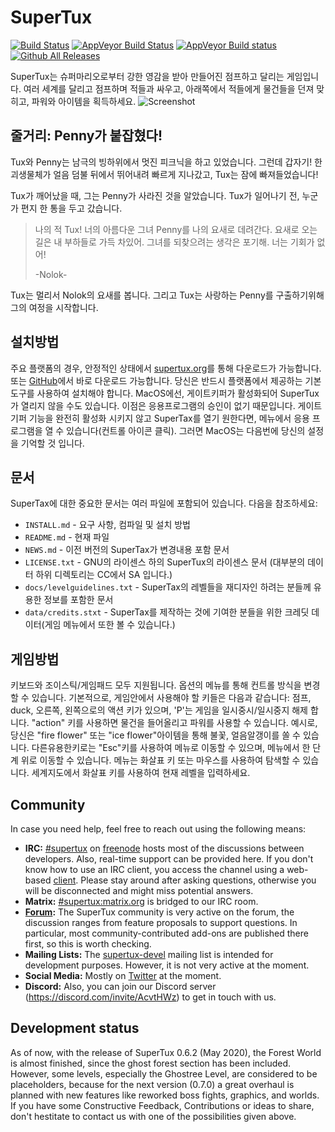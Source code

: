 # SuperTux

[![Build Status](https://travis-ci.org/SuperTux/supertux.svg?branch=master)](https://travis-ci.org/SuperTux/supertux)
[![AppVeyor Build Status](https://ci.appveyor.com/api/projects/status/github/SuperTux/supertux?svg=true&branch=master)](https://ci.appveyor.com/project/supertux/supertux-9ml4d/branch/master)
[![AppVeyor Build status](https://ci.appveyor.com/api/projects/status/k9jaduxvftlhgmhp/branch/master?svg=true)](https://ci.appveyor.com/project/supertux/supertux-o8t59/branch/master)
[![Github All Releases](https://img.shields.io/github/downloads/supertux/supertux/total.svg?maxAge=2592000)](https://github.com/SuperTux/supertux)

SuperTux는 슈퍼마리오로부터 강한 영감을 받아 만들어진 점프하고 달리는 게임입니다.
여러 세계를 달리고 점프하며 적들과 싸우고, 아래쪽에서 적들에게 물건들을 던져 맞히고, 파워와 아이템을 획득하세요.
![Screenshot](https://www.supertux.org/images/0_6_0/0_6_0_3.png)


## 줄거리: Penny가 붙잡혔다!

Tux와 Penny는 남극의 빙하위에서 멋진 피크닉을 하고 있었습니다.
그런데 갑자기! 한 괴생물체가 얼음 덤불 뒤에서 뛰어내려 빠르게 지나갔고, Tux는 잠에 빠져들었습니다!

Tux가 깨어났을 때, 그는 Penny가 사라진 것을 알았습니다. Tux가 일어나기 전, 누군가 편지 한 통을 두고 갔습니다.
>나의 적 Tux! 너의 아름다운 그녀 Penny를 나의 요새로 데려간다.
> 요새로 오는 길은 내 부하들로 가득 차있어.
>그녀를 되찾으려는 생각은 포기해. 너는 기회가 없어!
>
>-Nolok-

Tux는 멀리서 Nolok의 요새를 봅니다. 그리고 Tux는 사랑하는 Penny를 구출하기위해 그의 여정을 시작합니다. 

## 설치방법

주요 플랫폼의 경우, 안정적인 상태에서 [supertux.org](https://www.supertux.org/download.html)를 통해 다운로드가 가능합니다. 
또는 [GitHub](https://github.com/SuperTux/supertux/releases)에서 바로 다운로드 가능합니다.
당신은 반드시 플랫폼에서 제공하는 기본 도구를 사용하여 설치해야 합니다. MacOS에선, 게이트키퍼가 활성화되어 SuperTux가 열리지 않을 수도 있습니다.
이점은 응용프로그램의 승인이 없기 때문입니다.
게이트기퍼 기능을 완전히 활성화 시키지 않고 SuperTax를 열기 원한다면,
메뉴에서 응용 프로그램을 열 수 있습니다(컨트롤 아이콘 클릭).
그러면 MacOS는 다음번에 당신의 설정을 기억할 것 입니다. 

## 문서

SuperTax에 대한 중요한 문서는 여러 파일에 포함되어 있습니다.
다음을 참조하세요:

* `INSTALL.md` - 요구 사항, 컴파일 및 설치 방법
* `README.md` - 현재 파일
* `NEWS.md` - 이전 버전의 SuperTax가 변경내용 포함 문서
* `LICENSE.txt` - GNU의 라이센스 하의 SuperTux의 라이센스 문서
(대부분의 데이터 하위 디렉토리는 CC에서 SA 입니다.)
* `docs/levelguidelines.txt` - SuperTax의 레벨들을 재디자인 하려는 분들께 유용한 정보를 포함한 문서
* `data/credits.stxt` - SuperTax를 제작하는 것에 기여한 분들을 위한 크레딧 데이터(게임 메뉴에서 또한 볼 수 있습니다.)


## 게임방법

키보드와 조이스틱/게임패드 모두 지원됩니다. 옵션의 메뉴를 통해 컨트롤 방식을 변경할 수 있습니다.
기본적으로, 게임안에서 사용해야 할 키들은 다음과 같습니다: 점프, duck,
오른쪽, 왼쪽으로의 액션 키가 있으며, 'P'는 게임을 일시중시/일시중지 해제 합니다.
"action" 키를 사용하면 물건을 들어올리고 파워를 사용할 수 있습니다.
예시로, 당신은 "fire flower" 또는 "ice flower"아이템을 통해 불꽃, 얼음알갱이를 쏠 수 있습니다.
다른유용한키로는 "Esc"키를 사용하여 메뉴로 이동할 수 있으며, 메뉴에서 한 단계 위로 이동할 수 있습니다. 
메뉴는 화살표 키 또는 마우스를 사용하여 탐색할 수 있습니다.
세계지도에서 화살표 키를 사용하여 현재 레벨을 입력하세요.

## Community

In case you need help, feel free to reach out using the following means:

* **IRC:** [#supertux](ircs://chat.freenode.net/#supertux) on
  [freenode](https://freenode.net) hosts most of the discussions between
  developers. Also, real-time support can be provided here. If you don't know
  how to use an IRC client, you access the channel using a web-based
  [client](https://kiwiirc.com/client/chat.freenode.net:+6697/?nick=Guest?#supertux).
  Please stay around after asking questions, otherwise you will be disconnected
  and might miss potential answers.
* **Matrix:** [#supertux:matrix.org](https://matrix.to/#/#supertux:matrix.org)
  is bridged to our IRC room.
* **[Forum](https://forum.freegamedev.net/viewforum.php?f=66):** The SuperTux
  community is very active on the forum, the discussion ranges from feature
  proposals to support questions. In particular, most community-contributed
  add-ons are published there first, so this is worth checking.
* **Mailing Lists:** The
  [supertux-devel](http://lists.lethargik.org/listinfo.cgi/supertux-devel-lethargik.org)
  mailing list is intended for development purposes. However, it is not very
  active at the moment.
* **Social Media:** Mostly on [Twitter](https://twitter.com/supertux_team) at
  the moment.
* **Discord:** Also, you can join our Discord server (https://discord.com/invite/AcvtHWz) to get in touch with us.

## Development status

As of now, with the release of SuperTux 0.6.2 (May 2020), the Forest World is almost
finished, since the ghost forest section has been included. However, some levels, especially
the Ghostree Level, are considered to be placeholders, because for the next version (0.7.0) a
great overhaul is planned with new features like reworked boss fights, graphics, and worlds.
If you have some Constructive Feedback, Contributions or ideas to share, don't hestitate
to contact us with one of the possibilities given above.
